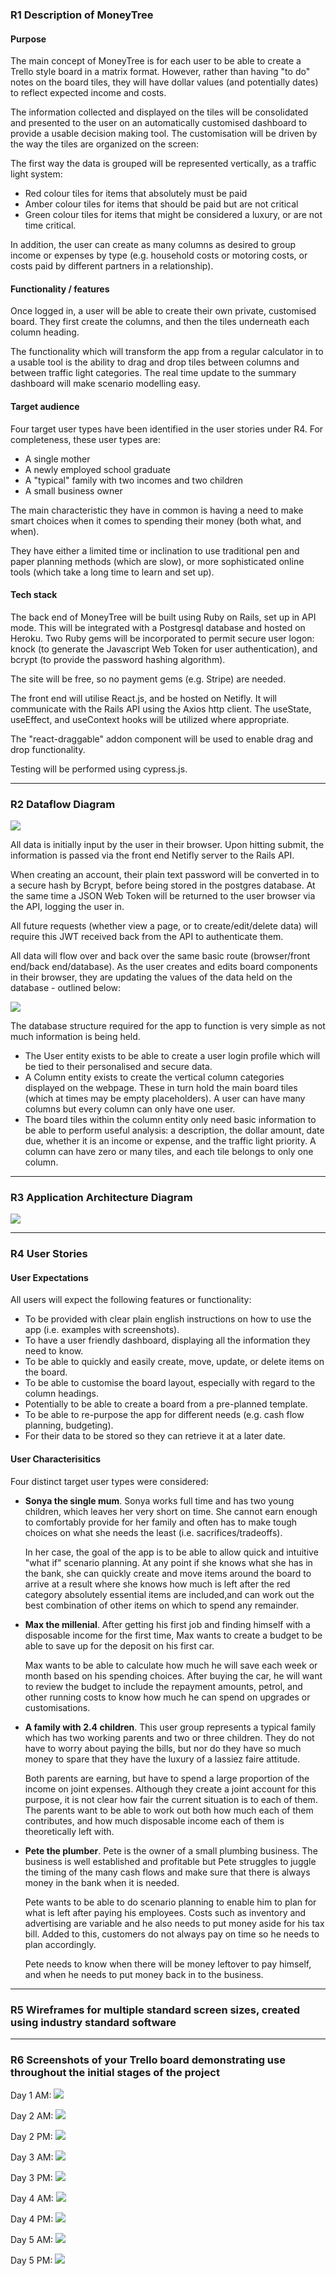 ### R1 Description of MoneyTree

#### Purpose

The main concept of MoneyTree is for each user to be able to create a Trello style board in a matrix format. However, rather than having "to do" notes on the board tiles, they will have dollar values (and potentially dates) to reflect expected income and costs. 

The information collected and displayed on the tiles will be consolidated and presented to the user on an automatically customised dashboard to provide a usable decision making tool. The customisation will be driven by the way the tiles are organized on the screen: 

The first way the data is grouped will be represented vertically, as a traffic light system:

- Red colour tiles for items that absolutely must be paid
- Amber colour tiles for items that should be paid but are not critical
- Green colour tiles for items that might be considered a luxury, or are not time critical. 

In addition, the user can create as many columns as desired to group income or expenses by type (e.g. household costs or motoring costs, or costs paid by different partners in a relationship).


#### Functionality / features

Once logged in, a user will be able to create their own private, customised board. They first create the columns, and then the tiles underneath each column heading. 

The functionality which will transform the app from a regular calculator in to a usable tool is the ability to drag and drop tiles between columns and between traffic light categories. The real time update to the summary dashboard will make scenario modelling easy.


#### Target audience

Four target user types have been identified in the user stories under R4. For completeness, these user types are:

- A single mother
- A newly employed school graduate
- A "typical" family with two incomes and two children
- A small business owner

The main characteristic they have in common is having a need to make smart choices when it comes to spending their money (both what, and when). 

They have either a limited time or inclination to use traditional pen and paper planning methods (which are slow), or more sophisticated online tools (which take a long time to learn and set up). 

#### Tech stack

The back end of MoneyTree will be built using Ruby on Rails, set up in API mode. This will be integrated with a Postgresql database and hosted on Heroku. Two Ruby gems will be incorporated to permit secure user logon: knock (to generate the Javascript Web Token for user authentication), and bcrypt (to provide the password hashing algorithm).   

The site will be free, so no payment gems (e.g. Stripe) are needed.

The front end will utilise React.js, and be hosted on Netifly. It will communicate with the Rails API using the Axios http client. The useState, useEffect, and useContext hooks will be utilized where appropriate.

The "react-draggable" addon component will be used to enable drag and drop functionality.

Testing will be performed using cypress.js.

<hr>

### R2 Dataflow Diagram

<img src="Resources/DataDiagram.png">

All data is initially input by the user in their browser. Upon hitting submit, the information is passed via the front end Netifly server to the Rails API.

When creating an account, their plain text password will be converted in to a secure hash by Bcrypt, before being stored in the postgres database. At the same time a JSON Web Token will be returned to the user browser via the API, logging the user in.

All future requests (whether view a page, or to create/edit/delete data) will require this JWT received back from the API to authenticate them. 

All data will flow over and back over the same basic route (browser/front end/back end/database). As the user creates and edits board components in their browser, they are updating the values of the data held on the database - outlined below: 

<img src="Resources/ERD.png">

The database structure required for the app to function is very simple as not much information is being held.

- The User entity exists to be able to create a user login profile which will be tied to their personalised and secure data.
- A Column entity exists to create the vertical column categories displayed on the webpage. These in turn hold the main board tiles (which at times may be empty placeholders). A user can have many columns but every column can only have one user.
- The board tiles within the column entity only need basic  information to be able to perform useful analysis: a description, the dollar amount, date due, whether it is an income or expense, and the traffic light priority. A column can have zero or many tiles, and each tile belongs to only one column. 

<hr>

### R3 Application Architecture Diagram

<img src="Resources/AADiagram.png">

<hr>

### R4 User Stories

#### User Expectations

All users will expect the following features or functionality:

- To be provided with clear plain english instructions on how to use the app (i.e. examples with screenshots).
- To have a user friendly dashboard, displaying all the information they need to know.
- To be able to quickly and easily create, move, update, or delete items on the board.
- To be able to customise the board layout, especially with regard to the column headings.
- Potentially to be able to create a board from a pre-planned template.
- To be able to re-purpose the app for different needs (e.g. cash flow planning, budgeting).
- For their data to be stored so they can retrieve it at a later date.

#### User Characterisitics

Four distinct target user types were considered: 

- **Sonya the single mum**. Sonya works full time and has two young children, which leaves her very short on time. She cannot earn enough to comfortably provide for her family and often has to make tough choices on what she needs the least (i.e. sacrifices/tradeoffs).

    In her case, the goal of the app is to be able to allow quick and intuitive "what if" scenario planning. At any point if she knows what she has in the bank, she can quickly create and move items around the board to arrive at a result where she knows how much is left after the red category absolutely essential items are included,and can work out the best combination of other items on which to spend any remainder.   
   
- **Max the millenial**. After getting his first job and finding himself with a disposable income for the first time, Max wants to create a budget to be able to save up for the deposit on his first car. 
  
    Max wants to be able to calculate how much he will save each week or month based on his spending choices. After buying the car, he will want to review the budget to include the repayment amounts, petrol, and other running costs to know how much he can spend on upgrades or customisations.

- **A family with 2.4 children**. This user group represents a typical family which has two working parents and two or three children. They do not have to worry about paying the bills, but nor do they have so much money to spare that they have the luxury of a lassiez faire attitude.

    Both parents are earning, but have to spend a large proportion of the income on joint expenses. Although they create a joint account for this purpose, it is not clear how fair the current situation is to each of them. The parents want to be able to work out both how much each of them contributes, and how much disposable income each of them is theoretically left with.

- **Pete the plumber**. Pete is the owner of a small plumbing business. The business is well established and profitable but Pete struggles to juggle the timing of the many cash flows and make sure that there is always money in the bank when it is needed.

    Pete wants to be able to do scenario planning to enable him to plan for what is left after paying his employees. Costs such as inventory and advertising are variable and he also needs to put money aside for his tax bill. Added to this, customers do not always pay on time so he needs to plan accordingly.
    
    Pete needs to know when there will be money leftover to pay himself, and when he needs to put money back in to the business.

<hr>


### R5 Wireframes for multiple standard screen sizes, created using industry standard software	

<hr>


### R6 Screenshots of your Trello board demonstrating use throughout the initial stages of the project	

Day 1 AM:
<img src="Resources/PM screenshots/1 Mon 13 Jul 2020 09∶58∶16 .png">

Day 2 AM:
<img src="Resources/PM screenshots/2 Tues 14 July 10:16:46.png">

Day 2 PM:
<img src="Resources/PM screenshots/3 Tues 14 July 15:41:21.png">

Day 3 AM:
<img src="Resources/PM screenshots/">

Day 3 PM:
<img src="Resources/PM screenshots/">

Day 4 AM:
<img src="Resources/PM screenshots/">

Day 4 PM:
<img src="Resources/PM screenshots/">

Day 5 AM:
<img src="Resources/PM screenshots/">

Day 5 PM:
<img src="Resources/PM screenshots/">
